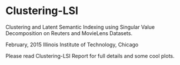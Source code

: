 # Clustering-LSI
Clustering and Latent Semantic Indexing using Singular Value Decomposition on Reuters and MovieLens Datasets.



February, 2015
Illinois Institute of Technology, Chicago


Please read Clustering-LSI Report for full details and some cool plots.

